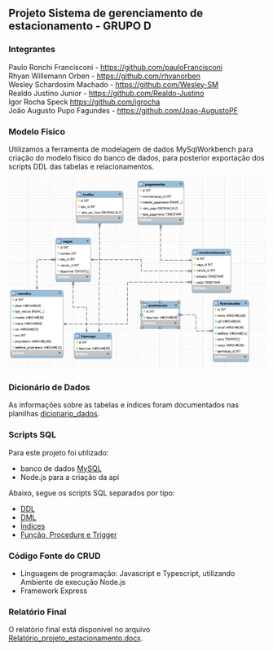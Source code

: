 ## Projeto Sistema de gerenciamento de estacionamento - GRUPO D

### Integrantes
Paulo Ronchi Francisconi - https://github.com/pauloFrancisconi<br>
Rhyan Willemann Orben - https://github.com/rhyanorben<br>
Wesley Schardosim Machado - https://github.com/Wesley-SM<br>
Realdo Justino Junior - https://github.com/Realdo-Justino<br>
Igor Rocha Speck https://github.com/igrocha<br>
João Augusto Pupo Fagundes - https://github.com/Joao-AugustoPF


### Modelo Físico
Utilizamos a ferramenta de modelagem de dados MySqlWorkbench para criação do modelo físico do banco de dados, para posterior exportação dos scripts DDL das tabelas e relacionamentos.<br>


![image](https://github.com/Joao-AugustoPF/sistema-de-gestao-de-estacionamento/blob/main/modelo_fisico/Diagrama-Fisico.png)
  
### Dicionário de Dados
As informações sobre as tabelas e índices foram documentados nas planilhas [dicionario_dados](https://github.com/Joao-AugustoPF/sistema-de-gestao-de-estacionamento/tree/main/dicionario_dados).

### Scripts SQL
Para este projeto foi utilizado:
+ banco de dados [MySQL](https://www.mysql.com/) <br>
+ Node.js para a criação da api <br>



Abaixo, segue os scripts SQL separados por tipo:
+ [DDL](scripts_sql/script-banco-de-dados.sql)
+ [DML](scripts_sql/script_populacao_tabelas.sql)
+ [Índices](scripts_sql/indices.sql)
+ [Função, Procedure e Trigger](scripts_sql/funcproctrigger.sql)


### Código Fonte do CRUD

+ Linguagem de programação: Javascript e Typescript, utilizando Ambiente de execução Node.js
+ Framework Express


### Relatório Final
O relatório final está disponível no arquivo [Relatório_projeto_estacionamento.docx](relatorio/Relatorio_projeto_estacionamento.docx).


